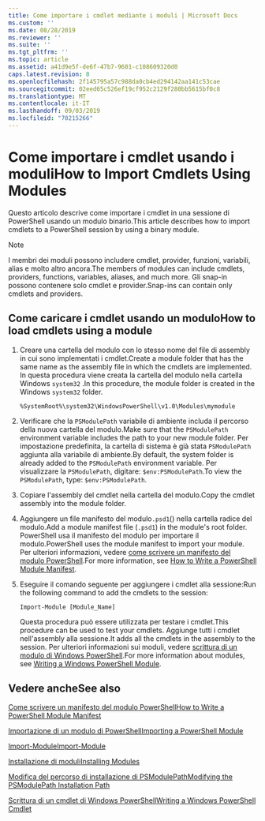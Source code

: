 ```yaml
---
title: Come importare i cmdlet mediante i moduli | Microsoft Docs
ms.custom: ''
ms.date: 08/28/2019
ms.reviewer: ''
ms.suite: ''
ms.tgt_pltfrm: ''
ms.topic: article
ms.assetid: a41d9e5f-de6f-47b7-9601-c108609320d0
caps.latest.revision: 8
ms.openlocfilehash: 2f145795a57c988da0cb4ed294142aa141c53cae
ms.sourcegitcommit: 02eed65c526ef19cf952c2129f280bb5615bf0c8
ms.translationtype: MT
ms.contentlocale: it-IT
ms.lasthandoff: 09/03/2019
ms.locfileid: "70215266"
---
```

# <a name="how-to-import-cmdlets-using-modules"></a><span data-ttu-id="a1fc0-102">Come importare i cmdlet usando i moduli</span><span class="sxs-lookup"><span data-stu-id="a1fc0-102">How to Import Cmdlets Using Modules</span></span>

<span data-ttu-id="a1fc0-103">Questo articolo descrive come importare i cmdlet in una sessione di PowerShell usando un modulo binario.</span><span class="sxs-lookup"><span data-stu-id="a1fc0-103">This article describes how to import cmdlets to a PowerShell session by using a binary module.</span></span>

> [!NOTE]
> <span data-ttu-id="a1fc0-104">I membri dei moduli possono includere cmdlet, provider, funzioni, variabili, alias e molto altro ancora.</span><span class="sxs-lookup"><span data-stu-id="a1fc0-104">The members of modules can include cmdlets, providers, functions, variables, aliases, and much more.</span></span> <span data-ttu-id="a1fc0-105">Gli snap-in possono contenere solo cmdlet e provider.</span><span class="sxs-lookup"><span data-stu-id="a1fc0-105">Snap-ins can contain only cmdlets and providers.</span></span>

## <a name="how-to-load-cmdlets-using-a-module"></a><span data-ttu-id="a1fc0-106">Come caricare i cmdlet usando un modulo</span><span class="sxs-lookup"><span data-stu-id="a1fc0-106">How to load cmdlets using a module</span></span>

1. <span data-ttu-id="a1fc0-107">Creare una cartella del modulo con lo stesso nome del file di assembly in cui sono implementati i cmdlet.</span><span class="sxs-lookup"><span data-stu-id="a1fc0-107">Create a module folder that has the same name as the assembly file in which the cmdlets are implemented.</span></span> <span data-ttu-id="a1fc0-108">In questa procedura viene creata la cartella del modulo nella cartella Windows `system32` .</span><span class="sxs-lookup"><span data-stu-id="a1fc0-108">In this procedure, the module folder is created in the Windows `system32` folder.</span></span>

   `%SystemRoot%\system32\WindowsPowerShell\v1.0\Modules\mymodule`

1. <span data-ttu-id="a1fc0-109">Verificare che la `PSModulePath` variabile di ambiente includa il percorso della nuova cartella del modulo.</span><span class="sxs-lookup"><span data-stu-id="a1fc0-109">Make sure that the `PSModulePath` environment variable includes the path to your new module folder.</span></span> <span data-ttu-id="a1fc0-110">Per impostazione predefinita, la cartella di sistema è già stata `PSModulePath` aggiunta alla variabile di ambiente.</span><span class="sxs-lookup"><span data-stu-id="a1fc0-110">By default, the system folder is already added to the `PSModulePath` environment variable.</span></span> <span data-ttu-id="a1fc0-111">Per visualizzare la `PSModulePath`, digitare: `$env:PSModulePath`.</span><span class="sxs-lookup"><span data-stu-id="a1fc0-111">To view the `PSModulePath`, type: `$env:PSModulePath`.</span></span>

1. <span data-ttu-id="a1fc0-112">Copiare l'assembly del cmdlet nella cartella del modulo.</span><span class="sxs-lookup"><span data-stu-id="a1fc0-112">Copy the cmdlet assembly into the module folder.</span></span>

1. <span data-ttu-id="a1fc0-113">Aggiungere un file manifesto del modulo`.psd1`() nella cartella radice del modulo.</span><span class="sxs-lookup"><span data-stu-id="a1fc0-113">Add a module manifest file (`.psd1`) in the module's root folder.</span></span> <span data-ttu-id="a1fc0-114">PowerShell usa il manifesto del modulo per importare il modulo.</span><span class="sxs-lookup"><span data-stu-id="a1fc0-114">PowerShell uses the module manifest to import your module.</span></span> <span data-ttu-id="a1fc0-115">Per ulteriori informazioni, vedere [come scrivere un manifesto del modulo PowerShell](../module/how-to-write-a-powershell-module-manifest.md).</span><span class="sxs-lookup"><span data-stu-id="a1fc0-115">For more information, see [How to Write a PowerShell Module Manifest](../module/how-to-write-a-powershell-module-manifest.md).</span></span>

1. <span data-ttu-id="a1fc0-116">Eseguire il comando seguente per aggiungere i cmdlet alla sessione:</span><span class="sxs-lookup"><span data-stu-id="a1fc0-116">Run the following command to add the cmdlets to the session:</span></span>

   `Import-Module [Module_Name]`

   <span data-ttu-id="a1fc0-117">Questa procedura può essere utilizzata per testare i cmdlet.</span><span class="sxs-lookup"><span data-stu-id="a1fc0-117">This procedure can be used to test your cmdlets.</span></span> <span data-ttu-id="a1fc0-118">Aggiunge tutti i cmdlet nell'assembly alla sessione.</span><span class="sxs-lookup"><span data-stu-id="a1fc0-118">It adds all the cmdlets in the assembly to the session.</span></span> <span data-ttu-id="a1fc0-119">Per ulteriori informazioni sui moduli, vedere [scrittura di un modulo di Windows PowerShell](../module/writing-a-windows-powershell-module.md).</span><span class="sxs-lookup"><span data-stu-id="a1fc0-119">For more information about modules, see [Writing a Windows PowerShell Module](../module/writing-a-windows-powershell-module.md).</span></span>

## <a name="see-also"></a><span data-ttu-id="a1fc0-120">Vedere anche</span><span class="sxs-lookup"><span data-stu-id="a1fc0-120">See also</span></span>

[<span data-ttu-id="a1fc0-121">Come scrivere un manifesto del modulo PowerShell</span><span class="sxs-lookup"><span data-stu-id="a1fc0-121">How to Write a PowerShell Module Manifest</span></span>](../module/how-to-write-a-powershell-module-manifest.md)

[<span data-ttu-id="a1fc0-122">Importazione di un modulo di PowerShell</span><span class="sxs-lookup"><span data-stu-id="a1fc0-122">Importing a PowerShell Module</span></span>](../module/importing-a-powershell-module.md)

[<span data-ttu-id="a1fc0-123">Import-Module</span><span class="sxs-lookup"><span data-stu-id="a1fc0-123">Import-Module</span></span>](/powershell/module/Microsoft.PowerShell.Core/Import-Module)

[<span data-ttu-id="a1fc0-124">Installazione di moduli</span><span class="sxs-lookup"><span data-stu-id="a1fc0-124">Installing Modules</span></span>](../module/installing-a-powershell-module.md)

[<span data-ttu-id="a1fc0-125">Modifica del percorso di installazione di PSModulePath</span><span class="sxs-lookup"><span data-stu-id="a1fc0-125">Modifying the PSModulePath Installation Path</span></span>](../module/modifying-the-psmodulepath-installation-path.md)

[<span data-ttu-id="a1fc0-126">Scrittura di un cmdlet di Windows PowerShell</span><span class="sxs-lookup"><span data-stu-id="a1fc0-126">Writing a Windows PowerShell Cmdlet</span></span>](./writing-a-windows-powershell-cmdlet.md)
